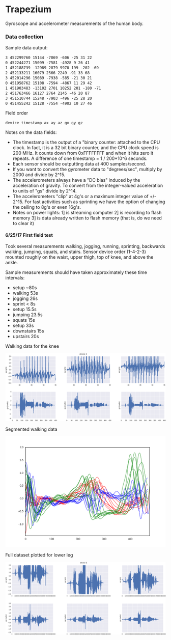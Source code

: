 # Trapezium

Gyroscope and accelerometer measurements of the human body.

### Data collection

Sample data output:

```
3 452299760 15144 -7869 -606 -25 31 22
0 452244271 15099 -7581 -4928 9 26 41
1 452188739 -12989 2879 9970 199 -202 -69
2 452133211 16079 2566 2249 -91 33 68
3 452014296 15089 -7938 -585 -21 30 21
0 451958762 15108 -7594 -4867 11 29 42
1 451903483 -13102 2701 10252 201 -180 -71
2 451763466 16127 2764 2145 -46 20 87
3 451510744 15248 -7903 -496 -25 28 20
0 451455242 15128 -7554 -4902 10 27 46
```

Field order
```
device timestamp ax ay az gx gy gz
```

Notes on the data fields:

+ The timestamp is the output of a "binary counter: attached to the CPU clock. In fact, it is a 32 bit binary counter, and the CPU clock speed is 200 MHz. It counts down from 0xFFFFFFFF and when it hits zero it repeats. A difference of one timestamp = 1 / 200*10^6 seconds.
+ Each sensor should be outputting data at 400 samples/second.
+ If you want to convert the gyrometer data to "degrees/sec", multiply by 2000 and divide by 2^15.
+ The accelerometers always have a "DC bias" induced by the acceleration of gravity. To convert from the integer-valued acceleration to units of "gs" divide by 2^14.
+ The accelerometers "clip" at 4g's or a maximum integer value of +/- 2^15. For fast activities such as sprinting we have the option of changing the ceiling to 8g's or even 16g's.
+ Notes on power lights: 1] is streaming computer 2] is recording to flash memory 3] is data already written to flash memory (that is, do we need to clear it) 

#### 6/25/17 First field test

Took several measurements walking, jogging, running, sprinting, backwards walking, jumping, squats, and stairs. Sensor device order (1-4-2-3) mounted roughly on the waist, upper thigh, top of knee, and above the ankle.

Sample measurements should have taken approximately these time intervals:

+ setup ~80s
+ walking 53s
+ jogging 26s
+ sprint < 8s
+ setup 15.5s
+ jumping 23.5s
+ squats 15s
+ setup 33s
+ downstairs 15s
+ upstairs 20s

Walking data for the knee

![Sample Data](figures/indoor_walking_test_knee_walking.png)

Segmented walking data

![Sample Data](figures/walking_steps_segmented.png)

Full dataset plotted for lower leg

![Sample Data](figures/indoor_walking_test_sample_plot.png)


